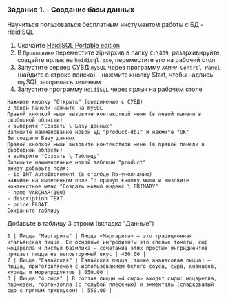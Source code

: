 ### Задание 1. - Создание базы данных

Научиться пользоваться бесплатным инстументом работы с БД - HeidiSQL

1. Скачайте [HeidiSQL Portable edition](https://www.heidisql.com/download.php?download=portable-64)
2. В `Проводнике` переместите zip-архив в папку `C:\409`, разархивируйте, создайте ярлык на `heidisql.exe`, переместите его на рабочий стол
3. Запустите сервер СУБД `mySQL` через программу `XAMPP Control Panel` (найдите в строке поиска) - нажмите кнопку Start, чтобы надпись mySQL загорелась зеленым
4. Запустите программу `HeidiSQL` через ярлык на рабочем столе
```
Нажмите кнопку "Открыть" (соединение с СУБД)
В левой панели нажмите на mySQL 
Правой кнопкой мыши вызовите контекстной меню (в левой панели в свободной области)
и выберите "Создать \ Базу данных"
Запишите наименование новой БД "product-db1" и нажмите "ОК"
Вы создали Базу данных
Правой кнопкой мыши вызовите контекстной меню (в правой панели в свободной области)
и выберите "Создать \ Таблицу"
Запишите наименование новой таблицы "product"
внизу добавьте поля:
- id INT AutoIncrement (в столбце По-умолчанию)
нажмите на выделенном поле Id правую кнопку мыши и вызовите контекстное меню "Создать новый индекс \ PRIMARY"
- name VARCHAR(100)
- description TEXT
- price FLOAT
Сохраните таблицу
```
Добавьте в таблицу 3 строки (вкладка "Данные")
```
1 | Пицца "Маргарита" | Пицца «Маргарита» — это традиционная итальянская пицца. Ее основные ингредиенты это спелые томаты, сыр моцарелла и листья базилика — сочетание этих простых ингридиентов придает пицце ее неповторимый вкус | 450.00 |
2 | Пицца "Гавайская" | Гавайская пицца (также ананасовая пицца) — пицца, приготовляемая с использованием белого соуса, сыра, ананасов, курицы и морепродуктов | 650.00 |
3 | Пицца "4 сыра" | В состав пиццы «4 сыра» входят сыры: моцарелла, пармезан, горгонзолла (с голубой плесенью) и эмменталь (сладковатый сыр с пряным привкусом) | 550.00 |
```
